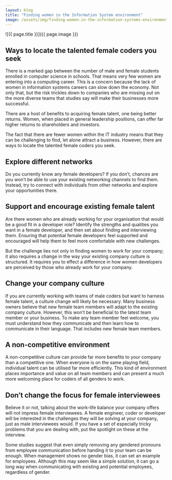 ```yaml
---
layout: blog
title: "Finding women in the Information System environment"
image: /assets/img/finding-women-in-the-information-systems-environment.jpg
---
```

![{{ page.title }}]({{ page.image }})


## Ways to locate the talented female coders you seek
There is a marked gap between the number of male and female students enrolled in computer science in schools. That means very few women are entering into a computing career. This is a concern because the lack of women in information systems careers can slow down the economy. Not only that, but the risk trickles down to companies who are missing out on the more diverse teams that studies say will make their businesses more successful.

There are a host of benefits to acquiring female talent, one being better returns. Women, when placed in general leadership positions, can offer far higher returns to shareholders and investors.

The fact that there are fewer women within the IT industry means that they can be challenging to find, let alone attract a business. However, there are ways to locate the talented female coders you seek.


## Explore different networks
Do you currently know any female developers? If you don’t, chances are you won’t be able to use your existing networking channels to find them. Instead, try to connect with individuals from other networks and explore your opportunities there.

## Support and encourage existing female talent
Are there women who are already working for your organisation that would be a good fit in a developer role? Identify the strengths and qualities you want in a female developer, and then set about finding and interviewing them. Ensuring that potential female developers feel supported and encouraged will help them to feel more comfortable with new challenges.

But the challenge lies not only in finding women to work for your company; it also requires a change in the way your existing company culture is structured. It requires you to effect a difference in how women developers are perceived by those who already work for your company.

## Change your company culture
If you are currently working with teams of male coders but want to harness female talent, a culture change will likely be necessary. Many business owners believe that new female team members will adapt to the existing company culture. However, this won’t be beneficial to the latest team member or your business. To make any team member feel welcome, you must understand how they communicate and then learn how to communicate in their language. That includes new female team members.

## A non-competitive environment
A non-competitive culture can provide far more benefits to your company than a competitive one. When everyone is on the same playing field, individual talent can be utilised far more efficiently. This kind of environment places importance and value on all team members and can present a much more welcoming place for coders of all genders to work.

## Don’t change the focus for female interviewees
Believe it or not, talking about the work-life balance your company offers will not impress female interviewees. A female engineer, coder or developer will be interested in the challenges they will be solving at your company, just as male interviewees would. If you have a set of especially tricky problems that you are dealing with, put the spotlight on these at the interview.

Some studies suggest that even simply removing any gendered pronouns from employee communication before handing it to your team can be enough. When management shows no gender bias, it can set an example for employees. Although this may seem like a simple solution, it can go a long way when communicating with existing and potential employees, regardless of gender.
